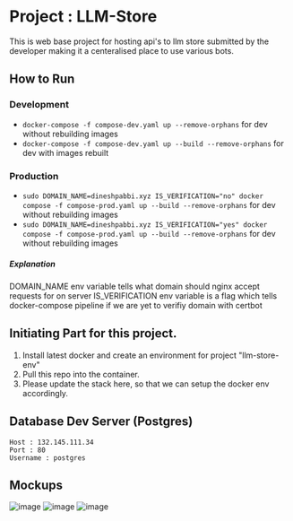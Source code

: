 # Project : LLM-Store
This is web base project for hosting api's to llm store submitted by the developer making it a centeralised place to use various bots.

## How to Run
### Development
- `docker-compose -f compose-dev.yaml up --remove-orphans` for dev without rebuilding images
- `docker-compose -f compose-dev.yaml up --build --remove-orphans` for dev with images rebuilt

### Production
- `sudo DOMAIN_NAME=dineshpabbi.xyz IS_VERIFICATION="no" docker compose -f compose-prod.yaml up --build --remove-orphans` for dev without rebuilding images
- `sudo DOMAIN_NAME=dineshpabbi.xyz IS_VERIFICATION="yes" docker compose -f compose-prod.yaml up --build --remove-orphans` for dev without rebuilding images

##### Explanation 
DOMAIN_NAME env variable tells what domain should nginx accept requests for on server
IS_VERIFICATION env variable is a flag which tells docker-compose pipeline if we are yet to verifiy domain with certbot

## Initiating Part for this project.
1. Install latest docker and create an environment for project "llm-store-env"
2. Pull this repo into the container.
3. Please update the stack here, so that we can setup the docker env accordingly.

## Database Dev Server (Postgres)
```
Host : 132.145.111.34
Port : 80
Username : postgres
```

## Mockups
![image](https://github.com/dineshpabbi10/llm-store/assets/4069680/33f5c759-32ab-4744-88ed-058bb89cbeb0)
![image](https://github.com/dineshpabbi10/llm-store/assets/4069680/99f79acb-da17-4b3e-9704-fa7dbc1079e8)
![image](https://github.com/dineshpabbi10/llm-store/assets/4069680/7accee38-169c-4bd9-9357-e26a8ec63066)


